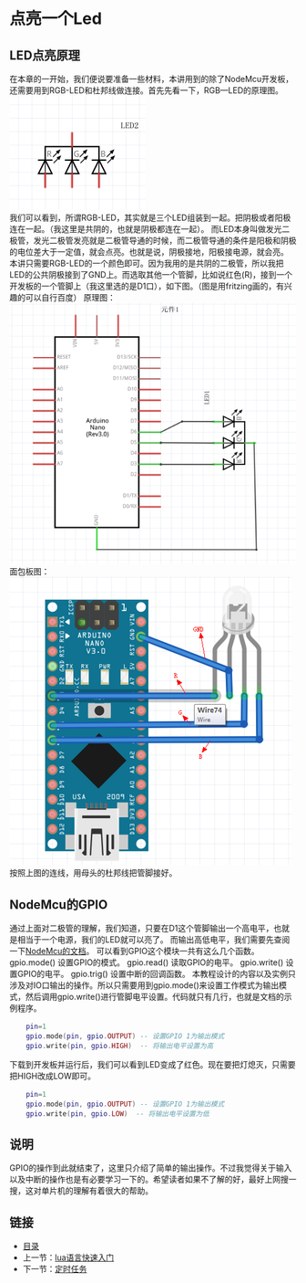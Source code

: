 # 点亮一个Led
## LED点亮原理

在本章的一开始，我们便说要准备一些材料，本讲用到的除了NodeMcu开发板，还需要用到RGB-LED和杜邦线做连接。首先先看一下，RGB—LED的原理图。
![](./imgs/1.3/1.3-1.png?raw=true)  
我们可以看到，所谓RGB-LED，其实就是三个LED组装到一起。把阴极或者阳极连在一起。（我这里是共阴的，也就是阴极都连在一起）。
而LED本身叫做发光二极管，发光二极管发亮就是二极管导通的时候，而二极管导通的条件是阳极和阴极的电位差大于一定值，就会点亮。也就是说，阴极接地，阳极接电源，就会亮。
本讲只需要RGB-LED的一个颜色即可。因为我用的是共阴的二极管，所以我把LED的公共阴极接到了GND上。而选取其他一个管脚，比如说红色(R)，接到一个开发板的一个管脚上（我这里选的是D1口），如下图。（图是用fritzing画的，有兴趣的可以自行百度）
原理图：
![](./imgs/1.3/1.3-2.png?raw=true)  
面包板图：
![](./imgs/1.3/1.3-3.png?raw=true)  
按照上图的连线，用母头的杜邦线把管脚接好。
## NodeMcu的GPIO
通过上面对二极管的理解，我们知道，只要在D1这个管脚输出一个高电平，也就是相当于一个电源，我们的LED就可以亮了。
而输出高低电平，我们需要先查阅一下[NodeMcu的文档](https://github.com/nodemcu/nodemcu-firmware/wiki/nodemcu_api_cn)。
可以看到GPIO这个模块一共有这么几个函数。
gpio.mode()  设置GPIO的模式。
gpio.read() 读取GPIO的电平。
gpio.write() 设置GPIO的电平。
gpio.trig() 设置中断的回调函数。
本教程设计的内容以及实例只涉及对IO口输出的操作。所以只需要用到gpio.mode()来设置工作模式为输出模式，然后调用gpio.write()进行管脚电平设置。代码就只有几行，也就是文档的示例程序。
``` lua
    pin=1
    gpio.mode(pin, gpio.OUTPUT) -- 设置GPIO 1为输出模式
    gpio.write(pin, gpio.HIGH)  -- 将输出电平设置为高 
```
下载到开发板并运行后，我们可以看到LED变成了红色。现在要把灯熄灭，只需要把HIGH改成LOW即可。
``` lua
    pin=1
    gpio.mode(pin, gpio.OUTPUT) -- 设置GPIO 1为输出模式
    gpio.write(pin, gpio.LOW)  -- 将输出电平设置为低
```
## 说明
GPIO的操作到此就结束了，这里只介绍了简单的输出操作。不过我觉得关于输入以及中断的操作也是有必要学习一下的。希望读者如果不了解的好，最好上网搜一搜，这对单片机的理解有着很大的帮助。
## 链接

- [目录](directory.md)  
- 上一节：[lua语言快速入门](1.2.md)
- 下一节：[定时任务](1.4.md)